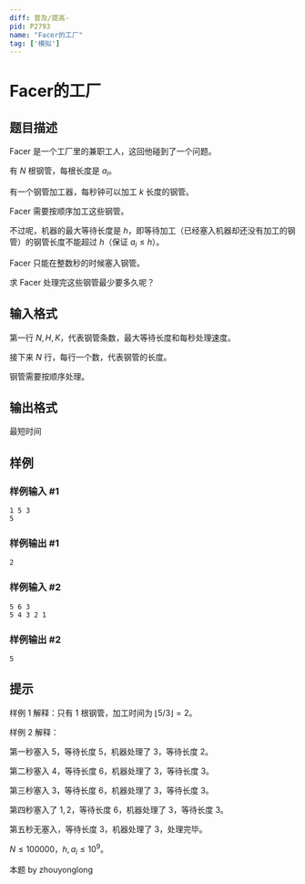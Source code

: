 ```yaml
---
diff: 普及/提高-
pid: P2793
name: "Facer的工厂"
tag: ['模拟']
---
```

# Facer的工厂
## 题目描述

Facer 是一个工厂里的兼职工人，这回他碰到了一个问题。

有 $N$ 根钢管，每根长度是 $a_i$。

有一个钢管加工器，每秒钟可以加工 $k$ 长度的钢管。

Facer 需要按顺序加工这些钢管。

不过呢，机器的最大等待长度是 $h$，即等待加工（已经塞入机器却还没有加工的钢管）的钢管长度不能超过 $h$（保证 $a_i \le h$）。

Facer 只能在整数秒的时候塞入钢管。

求 Facer 处理完这些钢管最少要多久呢？
## 输入格式

第一行 $N,H,K$，代表钢管条数，最大等待长度和每秒处理速度。

接下来 $N$ 行，每行一个数，代表钢管的长度。

钢管需要按顺序处理。
## 输出格式

最短时间

## 样例

### 样例输入 #1
```
1 5 3
5
```
### 样例输出 #1
```
2
```
### 样例输入 #2
```
5 6 3
5 4 3 2 1
```
### 样例输出 #2
```
5
```
## 提示

样例 1 解释：只有 $1$ 根钢管，加工时间为 $\lfloor 5/3\rfloor = 2$。

样例 2 解释：

第一秒塞入 $5$，等待长度 $5$，机器处理了 $3$，等待长度 $2$。

第二秒塞入 $4$，等待长度 $6$，机器处理了 $3$，等待长度 $3$。

第三秒塞入 $3$，等待长度 $6$，机器处理了 $3$，等待长度 $3$。

第四秒塞入了 $1,2$，等待长度 $6$，机器处理了 $3$，等待长度 $3$。

第五秒无塞入，等待长度 $3$，机器处理了 $3$，处理完毕。

$N \le 100000$，$h,a_i \le 10^9$。

本题 by zhouyonglong

